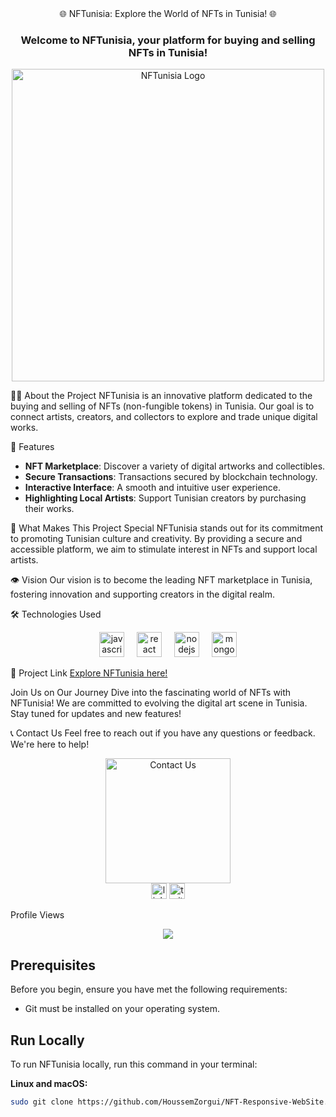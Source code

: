 <div align="center">
🌐 NFTunisia: Explore the World of NFTs in Tunisia! 🌐
</div>

<h3 align="center">Welcome to NFTunisia, your platform for buying and selling NFTs in Tunisia!</h3>
<div align="center">
    <img src="https://i.ibb.co/bHZJp7p/nft-logo.png" alt="NFTunisia Logo" style="height: 500px;" />
</div>

👩‍💻 About the Project
NFTunisia is an innovative platform dedicated to the buying and selling of NFTs (non-fungible tokens) in Tunisia. Our goal is to connect artists, creators, and collectors to explore and trade unique digital works.

🚀 Features
- **NFT Marketplace**: Discover a variety of digital artworks and collectibles.
- **Secure Transactions**: Transactions secured by blockchain technology.
- **Interactive Interface**: A smooth and intuitive user experience.
- **Highlighting Local Artists**: Support Tunisian creators by purchasing their works.

💪 What Makes This Project Special
NFTunisia stands out for its commitment to promoting Tunisian culture and creativity. By providing a secure and accessible platform, we aim to stimulate interest in NFTs and support local artists.

👁 Vision
Our vision is to become the leading NFT marketplace in Tunisia, fostering innovation and supporting creators in the digital realm.

🛠 Technologies Used
<div align="center">
    <img src="https://cdn.jsdelivr.net/gh/devicons/devicon/icons/javascript/javascript-original.svg" height="40" alt="javascript logo" />
    <img width="12" />
    <img src="https://cdn.jsdelivr.net/gh/devicons/devicon/icons/react/react-original.svg" height="40" alt="react logo" />
    <img width="12" />
    <img src="https://cdn.jsdelivr.net/gh/devicons/devicon/icons/nodejs/nodejs-original.svg" height="40" alt="nodejs logo" />
    <img width="12" />
    <img src="https://cdn.jsdelivr.net/gh/devicons/devicon/icons/mongodb/mongodb-original.svg" height="40" alt="mongodb logo" />
</div>

🔗 Project Link
[Explore NFTunisia here!](https://nft-responsive-website.onrender.com)

Join Us on Our Journey
Dive into the fascinating world of NFTs with NFTunisia! We are committed to evolving the digital art scene in Tunisia. Stay tuned for updates and new features!

📞 Contact Us
Feel free to reach out if you have any questions or feedback. We're here to help!

<div align="center">
    <img height="200" src="https://media1.giphy.com/media/v1.Y2lkPTc5MGI3NjExZDRrMjdvbTl2NnQ4MHRrZGk4dTA4NWYweGV4OXZzNDdnb2FyaXIweSZlcD12MV9pbnRlcm5hbF9naWZfYnlfaWQmY3Q9Zw/CTX0ivSQbI78A/giphy.gif" alt="Contact Us" />
</div>

<div align="center">
    <img src="https://img.shields.io/static/v1?message=LinkedIn&logo=linkedin&label=&color=0077B5&logoColor=white&labelColor=&style=for-the-badge" height="25" alt="linkedin logo" />
    <img src="https://img.shields.io/static/v1?message=Twitter&logo=twitter&label=&color=1DA1F2&logoColor=white&labelColor=&style=for-the-badge" height="25" alt="twitter logo" />
</div>

Profile Views
<div align="center">
    <img src="https://profile-counter.glitch.me/YOUR_PROFILE/count.svg?" />
</div>

## Prerequisites
Before you begin, ensure you have met the following requirements:
- Git must be installed on your operating system.

## Run Locally
To run NFTunisia locally, run this command in your terminal:

**Linux and macOS:**
```bash
sudo git clone https://github.com/HoussemZorgui/NFT-Responsive-WebSite.git
